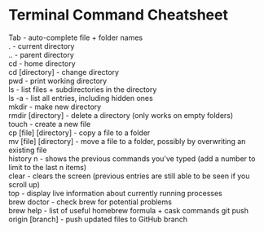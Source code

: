
# Terminal Command Cheatsheet

Tab - auto-complete file + folder names   
. - current directory   
.. - parent directory   
cd - home directory   
cd [directory] - change directory   
pwd - print working directory   
ls - list files + subdirectories in the directory   
ls -a - list all entries, including hidden ones   
mkdir - make new directory   
rmdir [directory] - delete a directory (only works on empty folders)   
touch - create a new file   
cp [file] [directory] - copy a file to a folder   
mv [file] [directory] - move a file to a folder, possibly by overwriting an existing file   
history n - shows the previous commands you've typed (add a number to limit to the last n items)   
clear - clears the screen (previous entries are still able to be seen if you scroll up)   
top - display live information about currently running processes   
brew doctor - check brew for potential problems   
brew help - list of useful homebrew formula + cask commands
git push origin [branch] - push updated files to GitHub branch   